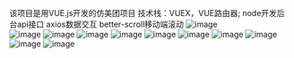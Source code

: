 该项目是用VUE.js开发的仿美团项目
技术栈：VUEX，VUE路由器;
node开发后台api接口
axios数据交互
better-scroll移动端滚动
![image](https://github.com/weizhanzhan/myapp/blob/master/viewImg/index.PNG)<br/>
![image](https://github.com/weizhanzhan/myapp/blob/master/viewImg/menu.PNG)
![image](https://github.com/weizhanzhan/myapp/blob/master/viewImg/list.PNG)
![image](https://github.com/weizhanzhan/myapp/blob/master/viewImg/pingjia.PNG)
![image](https://github.com/weizhanzhan/myapp/blob/master/viewImg/shangjia1.PNG)
![image](https://github.com/weizhanzhan/myapp/blob/master/viewImg/shangjia2.PNG)
![image](https://github.com/weizhanzhan/myapp/blob/master/viewImg/queren.PNG)
![image](https://github.com/weizhanzhan/myapp/blob/master/viewImg/find.PNG)
![image](https://github.com/weizhanzhan/myapp/blob/master/viewImg/order.PNG)
![image](https://github.com/weizhanzhan/myapp/blob/master/viewImg/info.PNG)
![image](https://github.com/weizhanzhan/myapp/blob/master/viewImg/mine.PNG)
